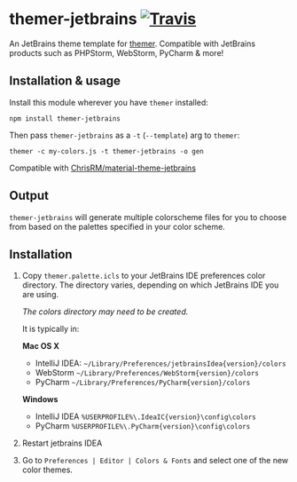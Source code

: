 # themer-jetbrains [![Travis](https://img.shields.io/travis/tomselvi/themer-jetbrains.svg)](https://travis-ci.org/tomselvi/themer-jetbrains)

An JetBrains theme template for [themer](https://github.com/mjswensen/themer). Compatible with JetBrains products such
as PHPStorm, WebStorm, PyCharm & more!

## Installation & usage

Install this module wherever you have `themer` installed:

    npm install themer-jetbrains

Then pass `themer-jetbrains` as a `-t` (`--template`) arg to `themer`:

    themer -c my-colors.js -t themer-jetbrains -o gen

Compatible with [ChrisRM/material-theme-jetbrains](https://github.com/ChrisRM/material-theme-jetbrains)

## Output

`themer-jetbrains` will generate multiple colorscheme files for you to choose from based on the palettes specified in your color scheme.

## Installation

1.  Copy `themer.palette.icls` to your JetBrains IDE preferences
    color directory. The directory varies, depending on which JetBrains IDE you are using.

    *The colors directory may need to be created.*

    It is typically in:

    **Mac OS X**

    * IntelliJ IDEA: `~/Library/Preferences/jetbrainsIdea{version}/colors`
    * WebStorm `~/Library/Preferences/WebStorm{version}/colors`
    * PyCharm `~/Library/Preferences/PyCharm{version}/colors`

    **Windows**
    * IntelliJ IDEA `%USERPROFILE%\.IdeaIC{version}\config\colors` 
    * PyCharm `%USERPROFILE%\.PyCharm{version}\config\colors`

2. Restart jetbrains IDEA

3. Go to `Preferences | Editor | Colors & Fonts` and select one of the new 
color themes.
